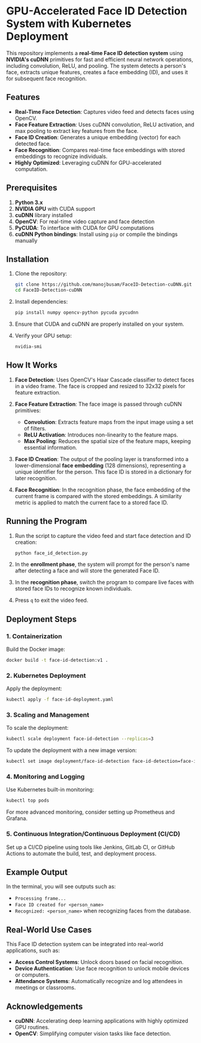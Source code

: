 # GPU-Accelerated Face ID Detection System with Kubernetes Deployment

This repository implements a **real-time Face ID detection system** using **NVIDIA's cuDNN** primitives for fast and efficient neural network operations, including convolution, ReLU, and pooling. The system detects a person's face, extracts unique features, creates a face embedding (ID), and uses it for subsequent face recognition.

## Features

- **Real-Time Face Detection**: Captures video feed and detects faces using OpenCV.
- **Face Feature Extraction**: Uses cuDNN convolution, ReLU activation, and max pooling to extract key features from the face.
- **Face ID Creation**: Generates a unique embedding (vector) for each detected face.
- **Face Recognition**: Compares real-time face embeddings with stored embeddings to recognize individuals.
- **Highly Optimized**: Leveraging cuDNN for GPU-accelerated computation.

## Prerequisites

1. **Python 3.x**
2. **NVIDIA GPU** with CUDA support
3. **cuDNN** library installed
4. **OpenCV**: For real-time video capture and face detection
5. **PyCUDA**: To interface with CUDA for GPU computations
6. **cuDNN Python bindings**: Install using `pip` or compile the bindings manually

## Installation

1. Clone the repository:
   ```bash
   git clone https://github.com/manojbusam/FaceID-Detection-cuDNN.git
   cd FaceID-Detection-cuDNN
   ```

2. Install dependencies:
   ```bash
   pip install numpy opencv-python pycuda pycudnn
   ```

3. Ensure that CUDA and cuDNN are properly installed on your system.

4. Verify your GPU setup:
   ```bash
   nvidia-smi
   ```

## How It Works

1. **Face Detection**: Uses OpenCV's Haar Cascade classifier to detect faces in a video frame. The face is cropped and resized to 32x32 pixels for feature extraction.

2. **Face Feature Extraction**: The face image is passed through cuDNN primitives:
   - **Convolution**: Extracts feature maps from the input image using a set of filters.
   - **ReLU Activation**: Introduces non-linearity to the feature maps.
   - **Max Pooling**: Reduces the spatial size of the feature maps, keeping essential information.

3. **Face ID Creation**: The output of the pooling layer is transformed into a lower-dimensional **face embedding** (128 dimensions), representing a unique identifier for the person. This face ID is stored in a dictionary for later recognition.

4. **Face Recognition**: In the recognition phase, the face embedding of the current frame is compared with the stored embeddings. A similarity metric is applied to match the current face to a stored face ID.

## Running the Program

1. Run the script to capture the video feed and start face detection and ID creation:
   ```bash
   python face_id_detection.py
   ```

2. In the **enrollment phase**, the system will prompt for the person's name after detecting a face and will store the generated Face ID.

3. In the **recognition phase**, switch the program to compare live faces with stored face IDs to recognize known individuals.

4. Press `q` to exit the video feed.

## Deployment Steps

### 1. Containerization

Build the Docker image:

```bash
docker build -t face-id-detection:v1 .
```

### 2. Kubernetes Deployment

Apply the deployment:

```bash
kubectl apply -f face-id-deployment.yaml
```

### 3. Scaling and Management

To scale the deployment:

```bash
kubectl scale deployment face-id-detection --replicas=3
```

To update the deployment with a new image version:

```bash
kubectl set image deployment/face-id-detection face-id-detection=face-id-detection:v2
```

### 4. Monitoring and Logging

Use Kubernetes built-in monitoring:

```bash
kubectl top pods
```

For more advanced monitoring, consider setting up Prometheus and Grafana.

### 5. Continuous Integration/Continuous Deployment (CI/CD)

Set up a CI/CD pipeline using tools like Jenkins, GitLab CI, or GitHub Actions to automate the build, test, and deployment process.

## Example Output

In the terminal, you will see outputs such as:
- `Processing frame...`
- `Face ID created for <person_name>`
- `Recognized: <person_name>` when recognizing faces from the database.

## Real-World Use Cases

This Face ID detection system can be integrated into real-world applications, such as:
- **Access Control Systems**: Unlock doors based on facial recognition.
- **Device Authentication**: Use face recognition to unlock mobile devices or computers.
- **Attendance Systems**: Automatically recognize and log attendees in meetings or classrooms.

## Acknowledgements

- **cuDNN**: Accelerating deep learning applications with highly optimized GPU routines.
- **OpenCV**: Simplifying computer vision tasks like face detection.
 
